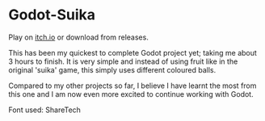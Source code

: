 # Godot-Suika

Play on [itch.io](https://blakeles.itch.io/suika-godot) or download from releases.

This has been my quickest to complete Godot project yet; taking me about 3 hours to finish. It is very simple and instead of using fruit like in the original 'suika' game, this simply uses different coloured balls. 

Compared to my other projects so far, I believe I have learnt the most from this one and I am now even more excited to continue working with Godot.

Font used: ShareTech
